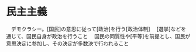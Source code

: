 # 民主主義
　デモクラシー。[国民]の意思に従って[政治]を行う[政治体制]
　[選挙]などを通じて、国民自身が政治を行うこと
　国民の同質性や[平等]を前提とし、国民が意思決定に参加し、その決定が多数決で行われること
